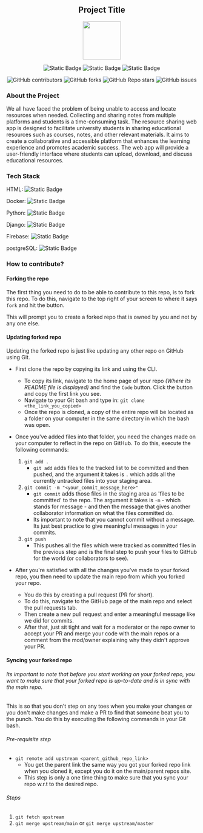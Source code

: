 <div align='center'>

## Project Title

<img src='https://github.com/upes-open/Git-WorkShop/assets/101355193/b9315c8e-5aaa-438e-ab5a-48b25571dc90' width=100>

![Static Badge](https://img.shields.io/badge/Discord-202020?logo=discord&logoColor=%235865F2&link=http%3A%2F%2Fdiscord.gg%2F2rnWsvkX) ![Static Badge](https://img.shields.io/badge/Twitter-202020?logo=twitter&logoColor=%231DA1F2&link=https%3A%2F%2Ftwitter.com%2FUpesOpen) ![Static Badge](https://img.shields.io/badge/Instagram-202020?logo=instagram&logoColor=%23E4405F&link=https%3A%2F%2Fwww.instagram.com%2Fupesopen_%2F)



![GitHub contributors](https://img.shields.io/github/contributors/upes-open/https%3A%2F%2Fgithub.com%2Fupes-open%2FOSoC-Resource-Sharing-App) ![GitHub forks](https://img.shields.io/github/forks/upes-open/https%3A%2F%2Fgithub.com%2Fupes-open%2FOSoC-Resource-Sharing-App) ![GitHub Repo stars](https://img.shields.io/github/stars/upes-open/https%3A%2F%2Fgithub.com%2Fupes-open%2FOSoC-Resource-Sharing-App) ![GitHub issues](https://img.shields.io/github/issues/upes-open/https%3A%2F%2Fgithub.com%2Fupes-open%2FOSoC-Resource-Sharing-App)

</div>

### About the Project
We all have faced the problem of being unable to access and locate resources when needed. Collecting and sharing notes from multiple platforms and students is a time-consuming task.
The resource sharing web app is designed to facilitate university students in sharing educational resources such as courses, notes, and other relevant materials. It aims to create a collaborative and accessible platform that enhances the learning experience and promotes academic success. The web app will provide a user-friendly interface where students can upload, download, and discuss educational resources.


### Tech Stack

HTML: ![Static Badge](https://img.shields.io/badge/HTML-101010?logo=html5&logoColor=%23E34F26)

Docker: ![Static Badge](https://img.shields.io/badge/Docker-101010?logo=docker&logoColor=%232496ED)

Python: ![Static Badge](https://img.shields.io/badge/Python-101010?logo=python&logoColor=%233776AB)

Django: ![Static Badge](https://img.shields.io/badge/Django-FFFFFF?logo=django&logoColor=%23092E20)

Firebase: ![Static Badge](https://img.shields.io/badge/Firebase-101010?logo=firebase&logoColor=%23FFCA28)

postgreSQL: ![Static Badge](https://img.shields.io/badge/PostgreSQL-F4F4F4?logo=postgresql&logoColor=%234169E1)



### How to contribute?
#### Forking the repo
The first thing you need to do to be able to contribute to this repo, is to fork this repo. To do this, navigate to the top right of your screen to where it says `fork` and hit the button.

This will prompt you to create a forked repo that is owned by you and not by any one else.

#### Updating forked repo
Updating the forked repo is just like updating any other repo on GitHub using Git.

- First clone the repo by copying its link and using the CLI.
    - To copy its link, navigate to the home page of your repo *(Where its README file is displayed)* and find the `Code` button. Click the button and copy the first link you see.
    - Navigate to your Git bash and type in:
    `git clone <the_link_you_copied>`
    - Once the repo is cloned, a copy of the entire repo will be located as a folder on your computer in the same directory in which the bash was open.

- Once you've added files into that folder, you need the changes made on your computer to reflect in the repo on GitHub. To do this, execute the following commands:

    1. `git add .`
        - `git add` adds files to the tracked list to be committed and then pushed, and the argument it takes is `.` which adds all the currently untracked files into your staging area.
    2. `git commit -m "<your_commit_message_here>"`
        - `git commit` adds those files in the staging area as 'files to be committed' to the repo. The argument it takes is `-m` - which stands for message - and then the message that gives another collaborator information on what the files committed do.
        - Its important to note that you cannot commit without a message. Its just best practice to give meaningful messages in your commits.
    3. `git push`
        - This pushes all the files which were tracked as committed files in the previous step and is the final step to push your files to GitHub for the world (or collaborators to see).

- After you're satisfied with all the changes you've made to your forked repo, you then need to update the main repo from which you forked your repo.
    - You do this by creating a pull request (PR for short).
    - To do this, navigate to the GitHub page of the main repo and select the pull requests tab.
    - Then create a new pull request and enter a meaningful message like we did for commits.
    - After that, just sit tight and wait for a moderator or the repo owner to accept your PR and merge your code with the main repos or a comment from the mod/owner explaining why they didn't approve your PR.

#### Syncing your forked repo
###### Its important to note that before you start working on your forked repo, you want to make sure that your forked repo is up-to-date and is in sync with the main repo.
This is so that you don't step on any toes when you make your changes or you don't make changes and make a PR to find that someone beat you to the punch. You do this by executing the following commands in your Git bash.

###### Pre-requisite step
- `git remote add upstream <parent_github_repo_link>`
    - You get the parent link the same way you got your forked repo link when you cloned it, except you do it on the main/parent repos site.
    - This step is only a one time thing to make sure that you sync your repo w.r.t to the desired repo.

###### Steps
1. `git fetch upstream`
2. `git merge upstream/main` or `git merge upstream/master`
